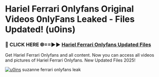 # Hariel Ferrari Onlyfans Original Videos 0nlyFans Leaked - Files Updated! (u0ins)

<h3>🔴 CLICK HERE 🌐==►► <a href="https://tinyurl.com/2jnfzry5" rel="nofollow">Hariel Ferrari Onlyfans Updated Files</a></h3>

Get Hariel Ferrari Onlyfans and all content. Now you can access all videos and pictures of Hariel Ferrari Onlyfans. New Updated Files 2025!

[![u0ins](https://i.imgur.com/GyGTBgg.gif)](https://tinyurl.com/2jnfzry5)
suzanne ferrari onlyfans leak